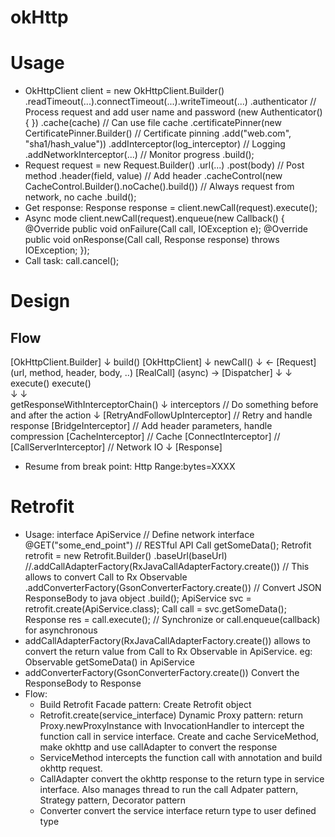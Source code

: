# okHttp
# Usage
* OkHttpClient client = 
    new OkHttpClient.Builder()
        .readTimeout(...).connectTimeout(...).writeTimeout(...)
        .authenticator // Process request and add user name and password
                (new Authenticator() { })
        .cache(cache) // Can use file cache
        .certificatePinner(new CertificatePinner.Builder() // Certificate pinning
                .add("web.com", "sha1/hash_value"))
        .addInterceptor(log_interceptor) // Logging
        .addNetworkInterceptor(...) // Monitor progress
        .build();
* Request request = new Request.Builder()
        .url(...)
        .post(body) // Post method
        .header(field, value) // Add header
        .cacheControl(new CacheControl.Builder().noCache().build()) // Always request from network, no cache
        .build();
* Get response:
    Response response = client.newCall(request).execute();
* Async mode
    client.newCall(request).enqueue(new Callback() {
        @Override
        public void onFailure(Call call, IOException e);
        @Override
        public void onResponse(Call call, Response response) throws IOException;
    });
* Call task: call.cancel();

# Design 
## Flow
[OkHttpClient.Builder]
       ↓ build()
  [OkHttpClient]
       ↓ newCall()
       ↓ ← [Request] (url, method, header, body, ..)
    [RealCall] (async) → [Dispatcher]
       ↓                         ↓   
    execute()                 execute()     
       ↓                         ↓   
     getResponseWithInterceptorChain()
                     ↓
               interceptors // Do something before and after the action
                     ↓
        [RetryAndFollowUpInterceptor] // Retry and handle response
             [BridgeInterceptor]      // Add header parameters, handle compression
             [CacheInterceptor]       // Cache
            [ConnectInterceptor]      // 
           [CallServerInterceptor]    // Network IO
                     ↓
                 [Response]
* Resume from break point: Http Range:bytes=XXXX

# Retrofit
* Usage:
    interface ApiService // Define network interface
        @GET("some_end_point") // RESTful API
        Call<SomeData> getSomeData(); 
    Retrofit retrofit = new Retrofit.Builder()
                .baseUrl(baseUrl)
                //.addCallAdapterFactory(RxJavaCallAdapterFactory.create()) // This allows to convert Call to Rx Observable
                .addConverterFactory(GsonConverterFactory.create()) // Convert JSON ResponseBody to java object
                .build();
    ApiService svc = retrofit.create(ApiService.class);
    Call<SomeData> call = svc.getSomeData();
    Response<SomeData> res = call.execute(); // Synchronize or call.enqueue(callback) for asynchronous
* addCallAdapterFactory(RxJavaCallAdapterFactory.create()) 
    allows to convert the return value from Call<Data> to Rx Observable<Data> in ApiService.
    eg: Observable<SomeData> getSomeData() in ApiService
* addConverterFactory(GsonConverterFactory.create())
    Convert the ResponseBody to Response<Data>
* Flow:
    - Build Retrofit
        Facade pattern: Create Retrofit object
    - Retrofit.create(service_interface) 
        Dynamic Proxy pattern: return Proxy.newProxyInstance with InvocationHandler to intercept the function call in service interface. 
        Create and cache ServiceMethod, make okhttp and use callAdapter to convert the response
    - ServiceMethod intercepts the function call with annotation and build okhttp request. 
    - CallAdapter convert the okhttp response to the return type in service interface. Also manages thread to run the call
        Adpater pattern, Strategy pattern, Decorator pattern
    - Converter convert the service interface return type to user defined type










 